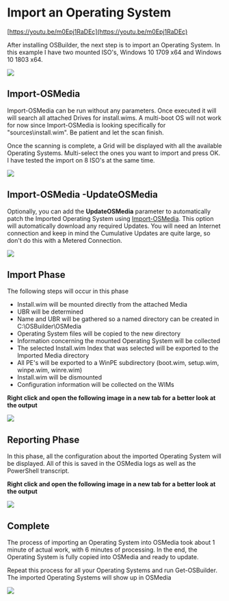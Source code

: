 # Import an Operating System

[https://youtu.be/m0Epj1RaDEc](https://youtu.be/m0Epj1RaDEc)

After installing OSBuilder, the next step is to import an Operating System. In this example I have two mounted ISO's, Windows 10 1709 x64 and Windows 10 1803 x64.

![](../../.gitbook/assets/2018-07-10_14-04-39.png)

## Import-OSMedia

Import-OSMedia can be run without any parameters.  Once executed it will will search all attached Drives for install.wims. A multi-boot OS will not work for now since Import-OSMedia is looking specifically for "sources\install.wim". Be patient and let the scan finish.

Once the scanning is complete, a Grid will be displayed with all the available Operating Systems. Multi-select the ones you want to import and press OK. I have tested the import on 8 ISO's at the same time.

![](../../.gitbook/assets/2018-07-19_20-20-05.jpg)

## Import-OSMedia -UpdateOSMedia

Optionally, you can add the **UpdateOSMedia** parameter to automatically patch the Imported Operating System using [Import-OSMedia](import-osmedia.md).  This option will automatically download any required Updates.  You will need an Internet connection and keep in mind the Cumulative Updates are quite large, so don't do this with a Metered Connection.

![](../../.gitbook/assets/2018-09-13_22-56-02.png)

## Import Phase

The following steps will occur in this phase

* Install.wim will be mounted directly from the attached Media
* UBR will be determined
* Name and UBR will be gathered so a named directory can be created in C:\OSBuilder\OSMedia
* Operating System files will be copied to the new directory
* Information concerning the mounted Operating System will be collected
* The selected Install.wim Index that was selected will be exported to the Imported Media directory
* All PE's will be exported to a WinPE subdirectory \(boot.wim, setup.wim, winpe.wim, winre.wim\)
* Install.wim will be dismounted
* Configuration information will be collected on the WIMs

**Right click and open the following image in a new tab for a better look at the output**

![](../../.gitbook/assets/import-osmedia-importing.png)

## Reporting Phase

In this phase, all the configuration about the imported Operating System will be displayed. All of this is saved in the OSMedia logs as well as the PowerShell transcript.

**Right click and open the following image in a new tab for a better look at the output**

![](../../.gitbook/assets/import-osmedia-reporting.png)

## Complete

The process of importing an Operating System into OSMedia took about 1 minute of actual work, with 6 minutes of processing. In the end, the Operating System is fully copied into OSMedia and ready to update.

Repeat this process for all your Operating Systems and run Get-OSBuilder. The imported Operating Systems will show up in OSMedia

![](../../.gitbook/assets/2018-07-19_23-43-19.png)

